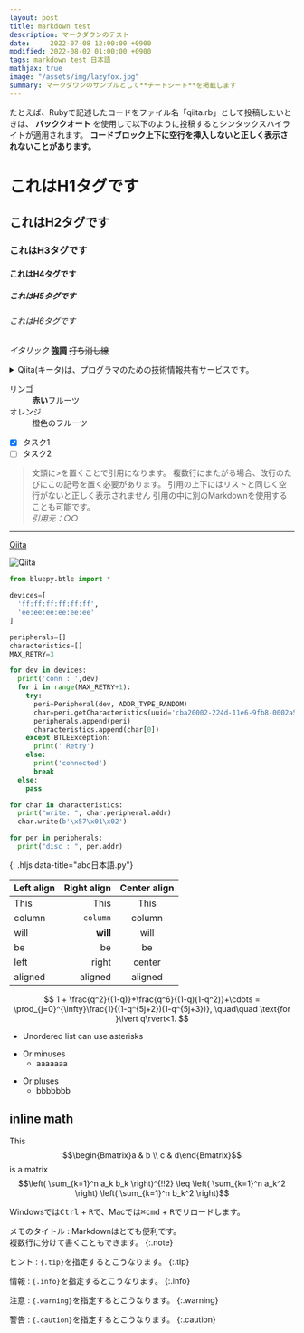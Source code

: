```yaml
---
layout: post
title: markdown test
description: マークダウンのテスト
date:     2022-07-08 12:00:00 +0900
modified: 2022-08-02 01:00:00 +0900
tags: markdown test 日本語
mathjax: true
image: "/assets/img/lazyfox.jpg"
summary: マークダウンのサンプルとして**チートシート**を掲載します
---
```

たとえば、Rubyで記述したコードをファイル名「qiita.rb」として投稿したいときは、 **バッククオート** を使用して以下のように投稿するとシンタックスハイライトが適用されます。
**コードブロック上下に空行を挿入しないと正しく表示されないことがあります。**

# これはH1タグです
## これはH2タグです
### これはH3タグです
#### これはH4タグです
##### これはH5タグです
###### これはH6タグです
*イタリック*
**強調**
~~打ち消し線~~
<details><summary>Qiita(キータ)は、プログラマのための技術情報共有サービスです。</summary>プログラミングに関することをどんどん投稿して、知識を記録、共有しましょう。
Qiitaに投稿すると、自分のコードやノウハウを見やすい形で残すことができます。
技術情報はテキストファイルへのメモではなく、タグを付けた文章、シンタックスハイライトされたコードで保存することで初めて再利用可能な知識になる、そうQiitaでは考えています。</details>

<dl>
  <dt>リンゴ</dt>
  <dd><strong>赤い</strong>フルーツ</dd>
  <dt>オレンジ</dt>
  <dd>橙色のフルーツ</dd>
</dl>

- [x] タスク1
- [ ] タスク2

> 文頭に>を置くことで引用になります。
> 複数行にまたがる場合、改行のたびにこの記号を置く必要があります。
> 引用の上下にはリストと同じく空行がないと正しく表示されません
> 引用の中に別のMarkdownを使用することも可能です。  
> <cite>引用元：○○</cite>

----------------------------------

[Qiita](http://qiita.com "Qiita Home")

![Qiita](https://qiita-image-store.s3.amazonaws.com/0/45617/015bd058-7ea0-e6a5-b9cb-36a4fb38e59c.png "Qiita")


```python
from bluepy.btle import *

devices=[
  'ff:ff:ff:ff:ff:ff',
  'ee:ee:ee:ee:ee:ee'
]

peripherals=[]
characteristics=[]
MAX_RETRY=3

for dev in devices:
  print('conn : ',dev)
  for i in range(MAX_RETRY+1):
    try:
      peri=Peripheral(dev, ADDR_TYPE_RANDOM)
      char=peri.getCharacteristics(uuid='cba20002-224d-11e6-9fb8-0002a5d5c51b')
      peripherals.append(peri)
      characteristics.append(char[0])
    except BTLEException:
      print(' Retry')
    else:
      print('connected')
      break
  else:
    pass

for char in characteristics:
  print("write: ", char.peripheral.addr)
  char.write(b'\x57\x01\x02')

for per in peripherals:
  print("disc : ", per.addr)
```
{: .hljs data-title="abc日本語.py"}


| Left align | Right align | Center align |
|:---------- | -----------:|:------------:|
| This       |        This |     This     |
| column     |    `column` |    column    |
| will       |    **will** |     will     |
| be         |          be |      be      |
| left       |       right |    center    |
| aligned    |     aligned |   aligned    |

$$
1 + \frac{q^2}{(1-q)}+\frac{q^6}{(1-q)(1-q^2)}+\cdots = \prod_{j=0}^{\infty}\frac{1}{(1-q^{5j+2})(1-q^{5j+3})}, \quad\quad \text{for }\lvert q\rvert<1.
$$


* Unordered list can use asterisks
- Or minuses
  - aaaaaaa
+ Or pluses
  + bbbbbbb

## inline math
This $$\begin{Bmatrix}a & b \\
 c & d\end{Bmatrix}$$ is a matrix
$$\left( \sum_{k=1}^n a_k b_k \right)^{!!2} \leq \left( \sum_{k=1}^n a_k^2 \right) \left( \sum_{k=1}^n b_k^2 \right)$$

Windowsでは<kbd>Ctrl</kbd> + <kbd>R</kbd>で、Macでは<kbd>&#x2318;cmd</kbd> + <kbd>R</kbd>でリロードします。

メモのタイトル
: Markdownはとても便利です。  
  複数行に分けて書くこともできます。
{:.note}

ヒント
: `{.tip}`を指定するとこうなります。
{:.tip}

情報
: `{.info}`を指定するとこうなります。
{:.info}

注意
: `{.warning}`を指定するとこうなります。
{:.warning}

警告
: `{.caution}`を指定するとこうなります。
{:.caution}
